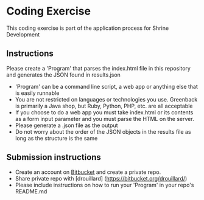 # Coding Exercise

This coding exercise is part of the application process for Shrine Development

## Instructions

Please create a 'Program' that parses the index.html file in this repository and generates the JSON found in results.json

* 'Program' can be a command line script, a web app or anything else that is easily runnable
* You are not restricted on languages or technologies you use. Greenback is primarily a Java shop, but Ruby, Python, PHP, etc. are all acceptable
* If you choose to do a web app you must take index.html or its contents as a form input parameter and you must parse the HTML on the server. 
* Please generate a .json file as the output
* Do not worry about the order of the JSON objects in the results file as long as the structure is the same

## Submission instructions
* Create an account on [Bitbucket](https://bitbucket.org/) and create a private repo.
* Share private repo with [drouillard] (https://bitbucket.org/drouillard/)
* Please include instructions on how to run your 'Program' in your repo's README.md
